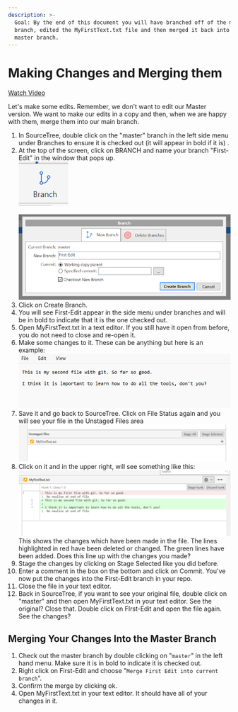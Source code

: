 ```yaml
---
description: >-
  Goal: By the end of this document you will have branched off of the master
  branch, edited the MyFirstText.txt file and then merged it back into the
  master branch.
---
```


# Making Changes and Merging them

[Watch Video](https://youtu.be/lnEJLzNkCjk)

Let's make some edits. Remember, we don't want to edit our Master version. We want to make our edits in a copy and then, when we are happy with them, merge them into our main branch.&#x20;

1. In SourceTree, double click on the "master" branch in the left side menu under Branches to ensure it is checked out (it will appear in bold if it is) .
2. At the top of the screen, click on BRANCH and name your branch "First-Edit" in the window that pops up. \
   ![](<../../.gitbook/assets/image (3) (1) (1) (1) (1) (1).png>)\
   \
   ![](<../../.gitbook/assets/image (5) (1) (1) (1).png>)
3. Click on Create Branch.
4. You will see First-Edit appear in the side menu under branches and will be in bold to indicate that it is the one checked out.&#x20;
5. Open MyFirstText.txt in a text editor. If you still have it open from before, you do not need to close and re-open it.&#x20;
6. Make some changes to it. These can be anything but here is an example:\
   ![](<../../.gitbook/assets/image (6) (1) (1).png>)
7. Save it and go back to SourceTree. Click on File Status again and you will see your file in the Unstaged Files area\
   ![](<../../.gitbook/assets/image (7) (1) (1).png>)
8. Click on it and in the upper right, will see something like this:\
   ![](<../../.gitbook/assets/image (8).png>)\
   This shows the changes which have been made in the file. The lines highlighted in red have been deleted or changed. The green lines have been added. Does this line up with the changes you made?
9. Stage the changes by clicking on Stage Selected like you did before.&#x20;
10. Enter a comment in the box on the bottom and click on Commit. You've now put the changes into the First-Edit branch in your repo.&#x20;
11. Close the file in your text editor.&#x20;
12. Back in SourceTree, if you want to see your original file, double click on "master" and then open MyFirstText.txt in your text editor. See the original? Close that. Double click on FIrst-Edit and open the file again. See the changes?&#x20;

## Merging Your Changes Into the Master Branch

1. Check out the master branch by double clicking on "`master`" in the left hand menu. Make sure it is in bold to indicate it is checked out.&#x20;
2. Right click on First-Edit and choose "`Merge First Edit into current branch`".&#x20;
3. Confirm the merge by clicking ok.&#x20;
4. Open MyFirstText.txt in your text editor. It should have all of your changes in it.&#x20;
